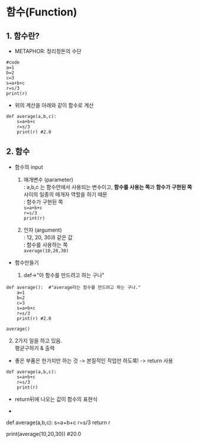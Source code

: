 # 함수(Function)
## 1. 함수란?
+ METAPHOR: 정리정돈의 수단
```
#code
a=1
b=2
c=3
s=a+b+c
r=s/3
print(r)
```

+ 위의 계산을 아래와 같이 함수로 계산
```
def average(a,b,c):
    s=a+b+c
    r=s/3
    print(r) #2.0
```
## 2. 함수
+ 함수의 input <br>
  1) 매개변수 (parameter) <br>
  : a,b,c 는 함수안에서 사용되는 변수이고, **함수를 사용는 쪽**과 **함수가 구현된 쪽** 사이의 일종의 매개자 역할을 하기 때문 <br>
  : 함수가 구현된 쪽 <br>
    `s=a+b+c` <br>
    `r=s/3` <br>
    `print(r)` <br>

  2) 인자 (argument) <br>
  : 12, 20, 30과 같은 값 <br>
  : 함수를 사용하는 쪽 <br>
  `average(10,20,30)`


+ 함수만들기
  1) def->"아 함수를 만드려고 하는 구나" <br>
```
def average():  #"average라는 함수를 만드려고 하는 구나."
    a=1
    b=2
    c=3
    s=a+b+c
    r=s/3
    print(r) #2.0

average()
```
  2) 2가지 일을 하고 있음. <br> 평균구하기 & 출력 <br>
   + 좋은 부품은 한가지만 하는 것 -> 본질적인 작업만 하도록! -> return 사용
```
def average(a,b,c):
    s=a+b+c
    r=s/3
    print(r)
```
+ return뒤에 나오는 값이 함수의 표현식
+ ```
def average(a,b,c):
    s=a+b+c
    r=s/3
    return r

print(average(10,20,30)) #20.0
```
